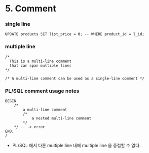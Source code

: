 # 5. Comment
### single line
```oracle-sql
UPDATE products SET list_price = 0; -- WHERE product_id = l_id;
```

### multiple line
```oracle-sql
/*
  This is a multi-line comment
  that can span multiple lines
*/

/* A multi-line comment can be used as a single-line comment */
```

### PL/SQL comment usage notes
```oracle-sql
BEGIN
    /* 
        a multi-line comment 
        /*
            a nested multi-line comment
        */
    */ -- -> error
END;
/
```
- PL/SQL 에서 다른 multiple line 내에 multiple line 을 중첩할 수 없다.